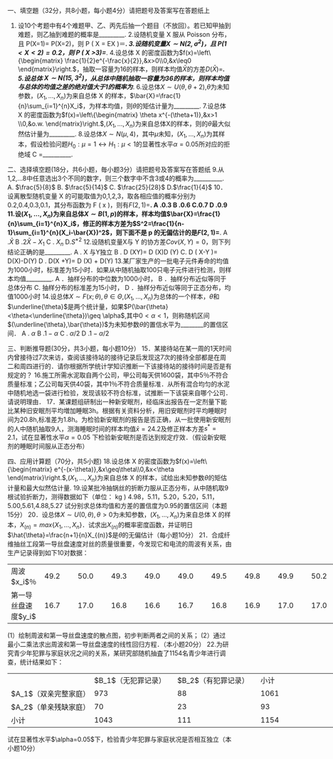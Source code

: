 一、填空題（32分，共8小题，每小题4分）请把题号及答案写在答题纸上 
 1. 设10个考题中有4个难题甲、乙、丙先后抽一个题目（不放回）。若已知甲抽到难题，则乙抽到难题的概率是_________.
 2.设随机变量 X 服从 Poisson 分布，且 P(X=1)= P(X=2)，则 P ( X = EX )＝_________.
 3.设随机变量$X\sim N(2,\sigma^2)$，且 $P(1<X<2)=0.2$，则 P ( X &gt;3)=_________.
 4.设总体 X 的密度函数为$f(x)=\left\{\begin{matrix}
 \frac{1}{2}e^{-\frac{x}{2}},&x>0\\0,&x\leq0
\end{matrix}\right.$，抽取一容量为16的样本，则样本均值$\bar{X}$的方差$D(\bar{X})=$_________.
 5.设总体 $X\sim N(15,3^2)$，从总体中随机抽取一容量为36的样本，则样本均值与总体的均值之差的绝对值大于1的概率为_________.
 6.设总体$X\sim U(\theta,\theta+2)$,$\theta$为未知参数，$(X_1,...,X_n)$为来自总体 X 的样本，$\bar{X}=\frac{1}{n}\sum_{i=1}^{n}X_i$，为样本均值，则$\theta$的矩估计量为_________.
 7.设总体 X 的密度函数为$f(x)=\left\{\begin{matrix}
\theta x^{-(\theta+1)},&x>1 \\0,&o.w.
\end{matrix}\right.$,$(X_1,...,X_n)$为来自总体X的样本，则的$\theta$最大似然估计量为_________.
 8.设总体$X\sim N(\mu,4)$，其中$\mu$未知，$(X_1,...,X_n)$为其样本，假设检验问题$H_0:\mu=1 \leftrightarrow H_1:\mu<1$的显著性水平$\alpha=0.05$所对应的拒绝域 C =__________.
 ​

 二、选择填空题(18分，共6小题，毎小题3分）请把题号及答案写在答题纸
 9.从1,2,…8中任意选出3个不同的数字，则三个数字中不含3或4的概率为__________.
 A. $\frac{5}{8}$                B.  $\frac{5}{14}$                C. $\frac{25}{28}$           D.$\frac{1}{4}$
 10．设离散型随机变量 X 的可能取值为0,1,2,3，取各相应值的概率分别为0.2,0.4,0.3,0.1，其分布函数为 F ( x )，则有$F(2,1)=$__________.
  A .0.3          B .0.6         C.0.7        D .0.9
 11.设$(X_1,...,X_n)$为来自总体$X\sim B(1,p)$的样本，样本均值$\bar{X}=\frac{1}{n}\sum_{i=1}^{n}X_i$，修正的样本方差为$S^2=\frac{1}{n-1}\sum_{i=1}^{n}(X_i-\bar{X})^2$，则下面不是 p 的无偏估计的是$F(2,1)=$__________.
 A .$\bar{X}$
 B .$2\bar{X}-X_1$
 C . $X_n$
 D.$S^{*2}$
 12.设随机变量X与 Y 的协方差$Cov(X,Y)=0$，则下列结论正确的是_________.
  A . X 与Y独立
  B . D (XY)= D (X)D (Y)
  C. D ( X-Y )= D(X)-D(Y)
  D . D(X +Y)= D (X) + D(Y)
 13.某厂家生产的一批电子元件寿命的均值为1000小时，标准差为15小时．如果从中随机抽取100只电子元件进行检测，则样本均值_________.
  A ．抽样分布的中位数为1000小时， B ．抽样分布近似等同于总体分布
  C.    抽样分布的标准差为15小时，      D ．抽样分布近似等同于正态分布，均值1000小时
 14.设总体$X\sim F(x;\theta),\theta \in \Theta$,$(X_1,...,X_n)$为总体的一个样本，$\bar{\theta}$和$\underline{\theta}$是两个统计量，如果$P(\bar{\theta}<\theta<\underline{\theta})\geq \alpha$,其中$0<\alpha<1$，则称随机区间$(\underline{\theta},\bar{\theta})$为未知参数$\theta$的置信水平为________的置信区间．
 A . $\alpha$
 B .$1-\alpha$
 C . $\alpha/2$
 D .$1-\alpha/2$
 

 三、判断推导题(30分，共3小题，每小题10分）
 15．某接待站在某一周的1天时间内曾接待过7次来访，查阅该接待站的接待记录后发现这7次的接待全部都是在周二和周四进行的．请你根据所学统计学知识推断一下该接待站的接待时间是否是有规定的？
 16.施工所需水泥取自两个公司，甲公司每天供1600袋，其中5％不符合质量标准；乙公司每天供40袋，其中1％不符合质量标准．从所有混合均匀的水泥中随机地选一袋进行检验，发现该较不符合标准，试推断一下该袋来自哪个公司．请说明理由．
 17．某课题组研制出一种新安眠剂，经临床出报告在一定剂量下能比某种旧安眠剂平均増加睡眠3h。根据有关资料分析，用旧安眠剂时平均睡眠时间为20.8h,标准差为1.8h。为检验新安眠剂的报告是否正确，从一批使用新安眠剂的人中随机抽取9人，测海睡眠时间的样本均值$\bar{x}=24.2$及修正样本方差$s^*=2.1$，试在显著性水平$\alpha=0.05$ 下检验新安眠剂是否达到规定疗效．（假设新安眠剂的睡眠时间服从正态分布）
 ​

 四、应用计算题（70分，共5小题)
 18.设总体 X 的密度函数为$f(x)=\left\{\begin{matrix}
 e^{-(x-\theta)},&x\geq\theta\\0,&x<\theta
\end{matrix}\right.$,$(X_1,...,X_n)$为来自总体 X 的样本，试给出未知参数$\theta$的矩估计量和最大似然估计量.
 19.设某批冷抽锅丝的折断力服从正态分布，从中随机取9根试验折断力，测得数据如下（单位： kg )
 4.98，5.11，5.20，5.20，5.11，5.00,5.61,4.88,5.27 
 试分别求总体均值和方差的置信度为0.95的置信区间（本题15分）
 20．设总体$X\sim U(0,\theta),\theta>0$为未知参数，$(X_1,...,X_n)$为来自总体 X 的样本，$X_{(n)}=max\{X_1,...,X_n\}$．试求出$X_{(n)}$的概率密度函数，并证明日$\hat{\theta}=\frac{n+1}{n}X_{(n)}$是$\theta$的无偏估计（每小题10分）
 21．合成纤维抽丝工段第一导丝盘速度对丝的质量很重要，今发现它和电流的周波有关系，由生产记录得到如下10对数据：
 <table data-lake-id="IjOWY" id="IjOWY" width-mode="contain" class="lake-table" style="width: 825px"><colgroup><col width="75"><col width="75"><col width="75"><col width="75"><col width="75"><col width="75"><col width="75"><col width="75"><col width="75"><col width="75"><col width="75"></colgroup><tbody><tr data-lake-id="ue8d293f3" id="ue8d293f3"><td data-lake-id="u25b739a2" id="u25b739a2">周波$x_i$％
 </td><td data-lake-id="u91e6960a" id="u91e6960a">49.2
 </td><td data-lake-id="uf014d94e" id="uf014d94e">50.0
 </td><td data-lake-id="u9f819a4e" id="u9f819a4e">49.3
 </td><td data-lake-id="uac74a455" id="uac74a455">49.0
 </td><td data-lake-id="u7d96bbc2" id="u7d96bbc2">49.0
 </td><td data-lake-id="ue63b33ae" id="ue63b33ae">49.5
 </td><td data-lake-id="uf89a57d6" id="uf89a57d6">49.8
 </td><td data-lake-id="u2ad7bde5" id="u2ad7bde5">49.9
 </td><td data-lake-id="ufd1dadcb" id="ufd1dadcb">50.2
 </td><td data-lake-id="uffa9e7ef" id="uffa9e7ef">50.2
 </td></tr><tr data-lake-id="u585bc9c9" id="u585bc9c9"><td data-lake-id="ubc00fd9a" id="ubc00fd9a">第一导丝盘速度$y_i$ 
 </td><td data-lake-id="udc45ccbf" id="udc45ccbf">16.7
 </td><td data-lake-id="u354ac677" id="u354ac677">17.0
 </td><td data-lake-id="u588cca53" id="u588cca53">16.8
 </td><td data-lake-id="uad9f979a" id="uad9f979a">16.6
 </td><td data-lake-id="u7cecfc95" id="u7cecfc95">16.7
 </td><td data-lake-id="ue724c158" id="ue724c158">16.8
 </td><td data-lake-id="u51a17ff7" id="u51a17ff7">16.9
 </td><td data-lake-id="ue83bbabe" id="ue83bbabe">17.0
 </td><td data-lake-id="u599de050" id="u599de050">17.0
 </td><td data-lake-id="ud62c674d" id="ud62c674d">17.1
 </td></tr></tbody></table>(1）绘制周波和第一导丝盘速度的散点图，初步判断两者之间的关系；
 (2）通过最小二乘法求出周波和第一导丝盘速度的线性回归方程．（本小题20分）
 22.为研究青少年犯罪与家庭状况之间的关系，某研究部随机抽査了1154名青少年进行调查，统计结果如下：
 <table data-lake-id="WUlgs" id="WUlgs" width-mode="contain" class="lake-table" style="width: 750px"><colgroup><col width="187"><col width="187"><col width="187"><col width="189"></colgroup><tbody><tr data-lake-id="u326d7ea0" id="u326d7ea0"><td data-lake-id="u029165f7" id="u029165f7"></td><td data-lake-id="u74df585e" id="u74df585e">$B_1$（无犯罪记录）
 </td><td data-lake-id="u5ff9d140" id="u5ff9d140">$B_2$（有犯罪记录）
 </td><td data-lake-id="u5d2836a5" id="u5d2836a5">小计
 </td></tr><tr data-lake-id="u9d4f7d04" id="u9d4f7d04"><td data-lake-id="udd09bf5a" id="udd09bf5a">$A_1$（双亲完整家庭）
 </td><td data-lake-id="ufec1a994" id="ufec1a994">973
 </td><td data-lake-id="u5afe1ebf" id="u5afe1ebf">88
 </td><td data-lake-id="u8dec38cf" id="u8dec38cf">1061
 </td></tr><tr data-lake-id="ue70da201" id="ue70da201"><td data-lake-id="u15eb1a4f" id="u15eb1a4f">$A_2$（单亲残缺家庭）
 </td><td data-lake-id="uf3010f9d" id="uf3010f9d">70
 </td><td data-lake-id="u31b453b0" id="u31b453b0">23
 </td><td data-lake-id="ucf13d788" id="ucf13d788">93
 </td></tr><tr data-lake-id="ub5937b56" id="ub5937b56"><td data-lake-id="ud75720d9" id="ud75720d9">小计
 </td><td data-lake-id="uc851717c" id="uc851717c">1043
 </td><td data-lake-id="u4d5110aa" id="u4d5110aa">111
 </td><td data-lake-id="u97efa73b" id="u97efa73b">1154
 </td></tr></tbody></table>试在显著性水平$\alpha=0.05$下，检验青少年犯罪与家庭状况是否相互独立（本小题10分）
 

 